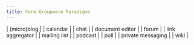```yaml
---
title: Core Groupware Paradigms
---
```


| (micro)blog |
| calendar |
| chat |
| document editor |
| forum |
| link aggregator |
| mailing list |
| podcast |
| poll |
| private messaging |
| wiki |
